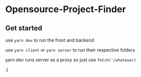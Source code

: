 # Opensource-Project-Finder


## Get started 


use `yarn dev` to run the front and backend


use `yarn client` or `yarn server` to run their respective folders


yarn dev runs server as a proxy so just use `fetch('/whatever)`


:)